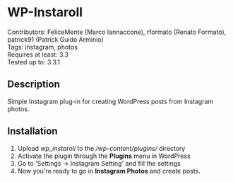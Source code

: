 WP-Instaroll
============

Contributors: FeliceMente (Marco Iannaccone), rformato (Renato Formato), patrick91 (Patrick Guido Arminio)  
Tags: instagram, photos  
Requires at least: 3.3  
Tested up to: 3.3.1  

Description
-----------

Simple Instagram plug-in for creating WordPress posts from Instagram photos.

Installation
------------

1. Upload *wp_instaroll* to the */wp-content/plugins/* directory
2. Activate the plugin through the **Plugins** menu in WordPress
3. Go to 'Settings -> Instagram Setting' and fill the settings
4. Now you're ready to go in **Instagram Photos** and create posts.
